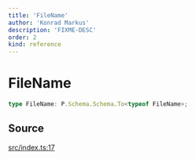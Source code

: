 ```yaml
---
title: 'FileName'
author: 'Konrad Markus'
description: 'FIXME-DESC'
order: 2
kind: reference
---
```


# FileName

```ts
type FileName: P.Schema.Schema.To<typeof FileName>;
```

## Source

[src/index.ts:17](https://github.com/konkerdotdev/tiny-filesystem-fp/blob/900743fd8cf49d9e7c3831c08b0b3c0dd3e06fb2/src/index.ts#L17)
